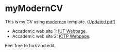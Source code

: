 myModernCV
==========

This is my CV using [moderncv](http://www.ctan.org/pkg/moderncv) template. ([Updated pdf](https://github.com/mkhm/myModernCV/blob/master/MojtabaKhodadadi_CV_en.pdf))


- Accademic web site 1: [IUT  Webpage](http://mojtabakhodadadi.physics.iut.ac.ir).
- Accademic web site 2: [ICTP Webpage](http://users.ictp.it/~mkhodada/).

Feel free to fork and edit.
